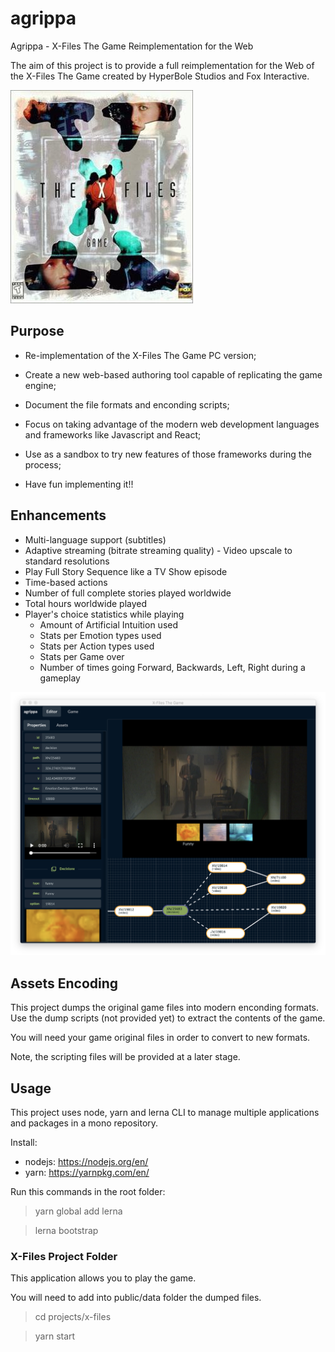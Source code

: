 # agrippa
Agrippa - X-Files The Game Reimplementation for the Web

The aim of this project is to provide a full reimplementation for the Web of the X-Files The Game created by HyperBole Studios and Fox Interactive.

![X-Files The Game](xfiles.jpg)

## Purpose
- Re-implementation of the X-Files The Game PC version;

- Create a new web-based authoring tool capable of replicating the game engine;

- Document the file formats and enconding scripts;

- Focus on taking advantage of the modern web development languages and frameworks like Javascript and React;

- Use as a sandbox to try new features of those frameworks during the process;

- Have fun implementing it!!

## Enhancements

* Multi-language support (subtitles)
* Adaptive streaming (bitrate streaming quality) - Video upscale to standard resolutions
* Play Full Story Sequence like a TV Show episode
* Time-based actions
* Number of full complete stories played worldwide
* Total hours worldwide played
* Player's choice statistics while playing
    * Amount of Artificial Intuition used
    * Stats per Emotion types used
    * Stats per Action types used
    * Stats per Game over
    * Number of times going Forward, Backwards, Left, Right during a gameplay

![Editor Mode](x-files_editor.png)

## Assets Encoding

This project dumps the original game files into modern enconding formats.
Use the dump scripts (not provided yet) to extract the contents of the game.

You will need your game original files in order to convert to new formats.

Note, the scripting files will be provided at a later stage.


## Usage

This project uses node, yarn and lerna CLI to manage multiple applications and packages in a mono repository.

Install:
* nodejs: https://nodejs.org/en/
* yarn: https://yarnpkg.com/en/

Run this commands in the root folder:

> yarn global add lerna

> lerna bootstrap


### X-Files Project Folder

This application allows you to play the game.

You will need to add into public/data folder the dumped files.

> cd projects/x-files

> yarn start
